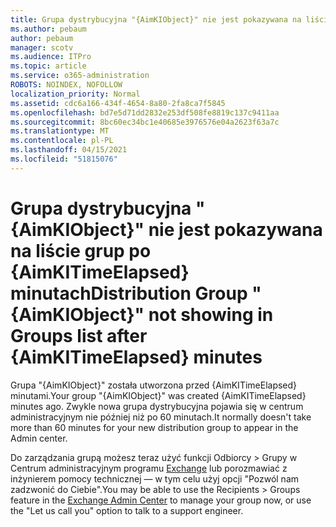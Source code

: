 ```yaml
---
title: Grupa dystrybucyjna "{AimKIObject}" nie jest pokazywana na liście grup po {AimKITimeElapsed} minutach
ms.author: pebaum
author: pebaum
manager: scotv
ms.audience: ITPro
ms.topic: article
ms.service: o365-administration
ROBOTS: NOINDEX, NOFOLLOW
localization_priority: Normal
ms.assetid: cdc6a166-434f-4654-8a80-2fa8ca7f5845
ms.openlocfilehash: bd7e5d71dd2832e253df508fe8819c137c9411aa
ms.sourcegitcommit: 8bc60ec34bc1e40685e3976576e04a2623f63a7c
ms.translationtype: MT
ms.contentlocale: pl-PL
ms.lasthandoff: 04/15/2021
ms.locfileid: "51815076"
---
```

# <a name="distribution-group-aimkiobject-not-showing-in-groups-list-after-aimkitimeelapsed-minutes"></a><span data-ttu-id="bb613-102">Grupa dystrybucyjna "{AimKIObject}" nie jest pokazywana na liście grup po {AimKITimeElapsed} minutach</span><span class="sxs-lookup"><span data-stu-id="bb613-102">Distribution Group "{AimKIObject}" not showing in Groups list after {AimKITimeElapsed} minutes</span></span>

<span data-ttu-id="bb613-103">Grupa "{AimKIObject}" została utworzona przed {AimKITimeElapsed} minutami.</span><span class="sxs-lookup"><span data-stu-id="bb613-103">Your group "{AimKIObject}" was created {AimKITimeElapsed} minutes ago.</span></span> <span data-ttu-id="bb613-104">Zwykle nowa grupa dystrybucyjna pojawia się w centrum administracyjnym nie później niż po 60 minutach.</span><span class="sxs-lookup"><span data-stu-id="bb613-104">It normally doesn't take more than 60 minutes for your new distribution group to appear in the Admin center.</span></span>
  
<span data-ttu-id="bb613-105">Do zarządzania grupą możesz teraz użyć funkcji Odbiorcy > Grupy w Centrum administracyjnym programu [Exchange](https://outlook.office365.com/ecp/?rfr=Admin_o365&amp;exsvurl=1&amp;mkt=en-US.aspx) lub porozmawiać z inżynierem pomocy technicznej — w tym celu użyj opcji "Pozwól nam zadzwonić do Ciebie".</span><span class="sxs-lookup"><span data-stu-id="bb613-105">You may be able to use the Recipients > Groups feature in the [Exchange Admin Center](https://outlook.office365.com/ecp/?rfr=Admin_o365&amp;exsvurl=1&amp;mkt=en-US.aspx) to manage your group now, or use the "Let us call you" option to talk to a support engineer.</span></span> 
  